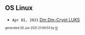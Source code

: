 ## OS Linux


* <code>Apr 01, 2021</code> [Dm Dm-Crypt LUKS](2021-04-01T10-13-55-dm-dm-crypt-luks.md)

<sup><sub>generated 26 Jun 2021 21:09:03 by <a href='https://github.com/senorprogrammer/til'>til</a></sub></sup>
